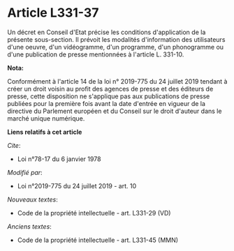 # Article L331-37

Un décret en Conseil d'Etat précise les conditions d'application de la présente sous-section. Il prévoit les modalités
d'information des utilisateurs d'une oeuvre, d'un vidéogramme, d'un programme, d'un phonogramme ou d'une publication de
presse mentionnées à l'article L. 331-10.

**Nota:**

Conformément à l'article 14 de la loi n° 2019-775 du 24 juillet 2019 tendant à créer un droit voisin au profit des agences de
presse et des éditeurs de presse, cette disposition ne s'applique pas aux publications de presse publiées pour la première
fois avant la date d'entrée en vigueur de la directive du Parlement européen et du Conseil sur le droit d'auteur dans le
marché unique numérique.

**Liens relatifs à cet article**

_Cite_:

  - Loi n°78-17 du 6 janvier 1978

_Modifié par_:

  - Loi n°2019-775 du 24 juillet 2019 - art. 10

_Nouveaux textes_:

  - Code de la propriété intellectuelle - art. L331-29 (VD)

_Anciens textes_:

  - Code de la propriété intellectuelle - art. L331-45 (MMN)
